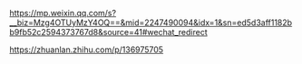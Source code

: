 <!--
 * @Author: your name
 * @Date: 2021-04-20 10:48:16
 * @LastEditTime: 2021-04-20 11:16:54
 * @LastEditors: Please set LastEditors
 * @Description: In User Settings Edit
 * @FilePath: /growth-hacker/docs/互联网络运营: 建立用户流失预测模型.md
-->
https://mp.weixin.qq.com/s?__biz=Mzg4OTUyMzY4OQ==&mid=2247490094&idx=1&sn=ed5d3aff1182bb9fb52c2594373767d8&source=41#wechat_redirect

https://zhuanlan.zhihu.com/p/136975705